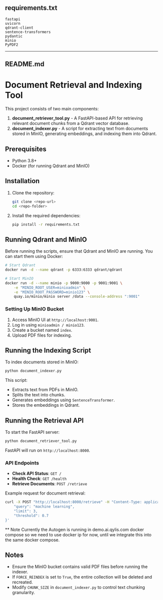## requirements.txt

```
fastapi
uvicorn
qdrant-client
sentence-transformers
pydantic
minio
PyPDF2
```

---

## README.md

# Document Retrieval and Indexing Tool

This project consists of two main components:

1. **document_retriever_tool.py** - A FastAPI-based API for retrieving relevant document chunks from a Qdrant vector database.
2. **document_indexer.py** - A script for extracting text from documents stored in MinIO, generating embeddings, and indexing them into Qdrant.

## Prerequisites

- Python 3.8+
- Docker (for running Qdrant and MinIO)

## Installation

1. Clone the repository:
   ```sh
   git clone <repo-url>
   cd <repo-folder>
   ```

2. Install the required dependencies:
   ```sh
   pip install -r requirements.txt
   ```

## Running Qdrant and MinIO

Before running the scripts, ensure that Qdrant and MinIO are running. You can start them using Docker:

```sh
# Start Qdrant
docker run -d --name qdrant -p 6333:6333 qdrant/qdrant

# Start MinIO
docker run -d --name minio -p 9000:9000 -p 9001:9001 \
    -e "MINIO_ROOT_USER=minioadmin" \
    -e "MINIO_ROOT_PASSWORD=minio123" \
    quay.io/minio/minio server /data --console-address ":9001"
```

### Setting Up MinIO Bucket

1. Access MinIO UI at `http://localhost:9001`.
2. Log in using `minioadmin / minio123`.
3. Create a bucket named `index`.
4. Upload PDF files for indexing.

## Running the Indexing Script

To index documents stored in MinIO:
```sh
python document_indexer.py
```
This script:
- Extracts text from PDFs in MinIO.
- Splits the text into chunks.
- Generates embeddings using `SentenceTransformer`.
- Stores the embeddings in Qdrant.

## Running the Retrieval API

To start the FastAPI server:
```sh
python document_retriever_tool.py
```
FastAPI will run on `http://localhost:8000`. 



### API Endpoints

- **Check API Status**: `GET /`
- **Health Check**: `GET /health`
- **Retrieve Documents**: `POST /retrieve`

Example request for document retrieval:
```sh
curl -X POST "http://localhost:8000/retrieve" -H "Content-Type: application/json" -d '{
    "query": "machine learning",
    "limit": 3,
    "threshold": 0.7
}'
```

** Note Currently the Autogen is running in demo.ai.qylis.com docker compose so we need to use docker ip for now, until we integrate this into the same docker compose.

## Notes
- Ensure the MinIO bucket contains valid PDF files before running the indexer.
- If `FORCE_REINDEX` is set to `True`, the entire collection will be deleted and recreated.
- Modify `CHUNK_SIZE` in `document_indexer.py` to control text chunking granularity.



